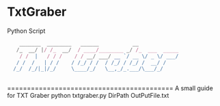 # TxtGraber
Python Script
```JavaScript
    _______  ________   ______           __             
   /_  __/ |/ /_  __/  / ____/________ _/ /_  ___  _____
    / /  |   / / /    / / __/ ___/ __ `/ __ \/ _ \/ ___/
   / /  /   | / /    / /_/ / /  / /_/ / /_/ /  __/ /    
  /_/  /_/|_|/_/     \____/_/   \__,_/_.___/\___/_/     
                                                        
```
==========================================
A small guide for TXT Graber
python txtgraber.py DirPath OutPutFile.txt
                                             
